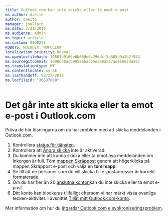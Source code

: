 ```yaml
---
title: Outlook.com kan inte skicka eller ta emot e-post
ms.author: daeite
author: daeite
manager: joallard
ms.date: 3/21/2019
ms.audience: Admin
ms.topic: article
ms.custom: 9000251
ROBOTS: NOINDEX, NOFOLLOW
localization_priority: Normal
ms.openlocfilehash: 16801b9166e6b009e6c296dcf5a505d9a2b2f943
ms.sourcegitcommit: 1d98db8acb9959aba3b5e308a567ade6b62da56c
ms.translationtype: MT
ms.contentlocale: sv-SE
ms.lasthandoff: 08/22/2019
ms.locfileid: "36537858"
---
```

# <a name="cant-send-or-receive-email-in-outlookcom"></a>Det går inte att skicka eller ta emot e-post i Outlook.com

Pröva de här lösningarna om du har problem med att skicka meddelanden i Outlook.com.

1. Kontrollera [status för tjänsten](https://go.microsoft.com/fwlink/p/?linkid=837482).
1. Kontrollera att [Ångra skicka](https://outlook.live.com/mail/options/mail/messageContent/undoSend) inte är aktiverad.
1. Du kommer inte att kunna skicka eller ta emot nya meddelanden om Inkorgen är full. Töm [mappen Skräppost](https://outlook.live.com/mail/junkemail) genom att högerklicka på mappen Skräppost e-post och välja en **tom mapp**.
1. Se till att de personer som du vill skicka till e-postadresser är korrekt formaterade.
1. Om du har fler än 20 [anslutna konton](https://outlook.live.com/mail/options/mail/accounts/connected)kan du inte skicka eller ta emot e-post.
1. Ditt konto kan blockeras tillfälligt eftersom vi har märkt vissa ovanliga tecken-aktivitet. I avsnittet [Tillåt mitt Outlook.com-konto](https://support.office.com/article/f4ad2701-d166-4d8b-8a6a-9af2a1f8a4c4).

Mer information om hur du [åtgärdar Outlook.com e synkroniseringsproblem](https://support.office.com/article/d39e3341-8d79-4bf1-b3c7-ded602233642).